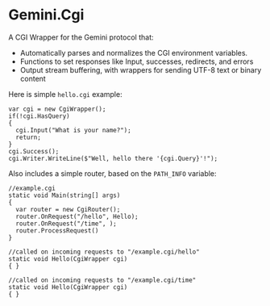 # Gemini.Cgi
A CGI Wrapper for the Gemini protocol that:

* Automatically parses and normalizes the CGI environment variables.
* Functions to set responses like Input, successes, redirects, and errors
* Output stream buffering, with wrappers for sending UTF-8 text or binary content


Here is simple `hello.cgi` example:
```
var cgi = new CgiWrapper();
if(!cgi.HasQuery)
{
  cgi.Input("What is your name?");
  return;
}
cgi.Success();
cgi.Writer.WriteLine($"Well, hello there '{cgi.Query}'!");
```

Also includes a simple router, based on the `PATH_INFO` variable:
```
//example.cgi
static void Main(string[] args)
{
  var router = new CgiRouter();
  router.OnRequest("/hello", Hello);
  router.OnRequest("/time", );
  router.ProcessRequest()
}

//called on incoming requests to "/example.cgi/hello"
static void Hello(CgiWrapper cgi)
{ }

//called on incoming requests to "/example.cgi/time"
static void Hello(CgiWrapper cgi)
{ }
```
